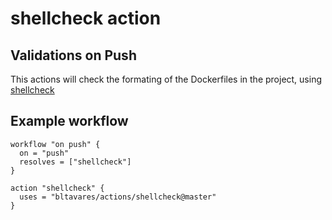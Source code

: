 # shellcheck action

## Validations on Push

This actions will check the formating of the Dockerfiles in the project, using [shellcheck](https://github.com/koalaman/shellcheck/)

## Example workflow

```hcl
workflow "on push" {
  on = "push"
  resolves = ["shellcheck"]
}

action "shellcheck" {
  uses = "bltavares/actions/shellcheck@master"
}
```
